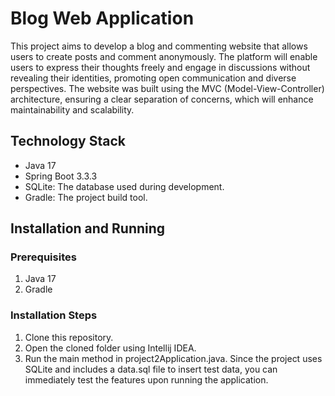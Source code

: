 # Blog Web Application

This project aims to develop a blog and commenting website that allows users to create posts and comment anonymously. The platform will enable users to express their thoughts freely and engage in discussions without revealing their identities, promoting open communication and diverse perspectives.
The website was built using the MVC (Model-View-Controller) architecture, ensuring a clear separation of concerns, which will enhance maintainability and scalability.

## Technology Stack
- Java 17
- Spring Boot 3.3.3
- SQLite: The database used during development.
- Gradle: The project build tool.

## Installation and Running
### Prerequisites
 1. Java 17
 2. Gradle
### Installation Steps
 1. Clone this repository.
 2. Open the cloned folder using Intellij IDEA.
 3. Run the main method in project2Application.java.
Since the project uses SQLite and includes a data.sql file to insert test data, you can immediately test the features upon running the application.




